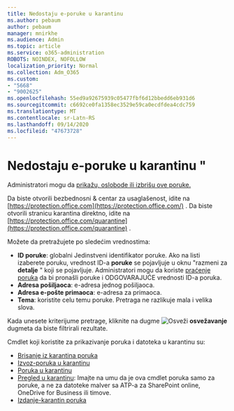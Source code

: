 ```yaml
---
title: Nedostaju e-poruke u karantinu
ms.author: pebaum
author: pebaum
manager: mnirkhe
ms.audience: Admin
ms.topic: article
ms.service: o365-administration
ROBOTS: NOINDEX, NOFOLLOW
localization_priority: Normal
ms.collection: Adm_O365
ms.custom:
- "5668"
- "9002625"
ms.openlocfilehash: 55ed9a92675939c05477fbf6d12bbedd6eb931d6
ms.sourcegitcommit: c6692ce0fa1358ec3529e59ca0ecdfdea4cdc759
ms.translationtype: MT
ms.contentlocale: sr-Latn-RS
ms.lasthandoff: 09/14/2020
ms.locfileid: "47673728"
---
```

# <a name="missing-emails-in-quarantine"></a>Nedostaju e-poruke u karantinu "

Administratori mogu da [prikažu, oslobode ili izbrišu ove poruke.](https://docs.microsoft.com/microsoft-365/security/office-365-security/manage-quarantined-messages-and-files?view=o365-worldwide)

Da biste otvorili bezbednosni & centar za usaglašenost, idite na [https://protection.office.com](https://protection.office.com/) . Da biste otvorili stranicu karantina direktno, idite na [https://protection.office.com/quarantine](https://protection.office.com/quarantine) .  

Možete da pretražujete po sledećim vrednostima:  

- **ID poruke**: globalni Jedinstveni identifikator poruke. Ako na listi izaberete poruku, vrednost ID-a  **poruke**  se pojavljuje u oknu "razmeni za  **detalje**  " koji se pojavljuje. Administratori mogu da koriste [praćenje poruka](https://docs.microsoft.com/microsoft-365/security/office-365-security/message-trace-scc?view=o365-worldwide) da bi pronašli poruke i ODGOVARAJUĆE vrednosti ID-a poruka.
- **Adresa pošiljaoca**: e-adresa jednog pošiljaoca.
- **Adresa e-pošte primaoca**: e-adresa za primaoca.
- **Tema**: koristite celu temu poruke. Pretraga ne razlikuje mala i velika slova.

Kada unesete kriterijume pretrage, kliknite na dugme ![ Osveži ](https://docs.microsoft.com/microsoft-365/media/scc-quarantine-refresh.png?view=o365-worldwide) **osvežavanje** dugmeta da biste filtrirali rezultate.  

Cmdlet koji koristite za prikazivanje poruka i datoteka u karantinu su:
- [Brisanje iz karantina poruka](https://docs.microsoft.com/powershell/module/exchange/delete-quarantinemessage)
- [Izvoz-poruka u karantinu](https://docs.microsoft.com/powershell/module/exchange/export-quarantinemessage)
- [Poruka u karantinu](https://docs.microsoft.com/powershell/module/exchange/get-quarantinemessage)
- [Pregled u karantinu](https://docs.microsoft.com/powershell/module/exchange/preview-quarantinemessage): Imajte na umu da je ova cmdlet poruka samo za poruke, a ne za datoteke malver sa ATP-a za SharePoint online, OneDrive for Business ili timove.
- [Izdanje-karantin poruka](https://docs.microsoft.com/powershell/module/exchange/release-quarantinemessage)